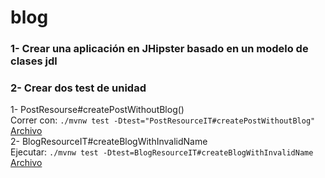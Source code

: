 # blog

### 1- Crear una aplicación en JHipster basado en un modelo de clases jdl
### 2- Crear dos test de unidad
1- PostResourse#createPostWithoutBlog()  
Correr con: `./mvnw test -Dtest="PostResourceIT#createPostWithoutBlog"`  
[Archivo](https://github.com/francoo98/isafinal-blog/blob/master/src/test/java/com/jhipster/demo/blog/web/rest/PostResourceIT.java)   
2- BlogResourceIT#createBlogWithInvalidName  
Ejecutar: `./mvnw test -Dtest=BlogResourceIT#createBlogWithInvalidName`  
[Archivo](https://github.com/francoo98/isafinal-blog/blob/master/src/test/java/com/jhipster/demo/blog/web/rest/BlogResourceIT.java)  
